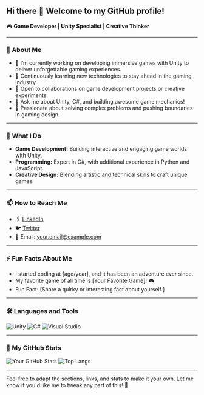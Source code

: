 ## Hi there 👋 Welcome to my GitHub profile!

🎮 **Game Developer | Unity Specialist | Creative Thinker**

---

### 🌟 About Me
- 🔭 I’m currently working on developing immersive games with Unity to deliver unforgettable gaming experiences.
- 🌱 Continuously learning new technologies to stay ahead in the gaming industry.
- 👯 Open to collaborations on game development projects or creative experiments.
- 💬 Ask me about Unity, C#, and building awesome game mechanics!
- 🧠 Passionate about solving complex problems and pushing boundaries in gaming design.

---

### 🚀 What I Do
- **Game Development:** Building interactive and engaging game worlds with Unity.
- **Programming:** Expert in C#, with additional experience in Python and JavaScript.
- **Creative Design:** Blending artistic and technical skills to craft unique games.

---

### 📫 How to Reach Me
- 🖇️ [LinkedIn](https://linkedin.com/in/yourprofile)  
- 🐦 [Twitter](https://twitter.com/yourprofile)  
- 📧 Email: your.email@example.com

---

### ⚡ Fun Facts About Me
- I started coding at [age/year], and it has been an adventure ever since.
- My favorite game of all time is [Your Favorite Game]! 🎮
- Fun Fact: [Share a quirky or interesting fact about yourself.]

---

### 🛠️ Languages and Tools
![Unity](https://img.shields.io/badge/Unity-100000?style=for-the-badge&logo=unity&logoColor=white) ![C#](https://img.shields.io/badge/C%23-239120?style=for-the-badge&logo=csharp&logoColor=white) ![Visual Studio](https://img.shields.io/badge/Visual%20Studio-5C2D91?style=for-the-badge&logo=visualstudio&logoColor=white)

---

### 👾 My GitHub Stats
![Your GitHub Stats](https://github-readme-stats.vercel.app/api?username=AndrGuzman&show_icons=true&theme=tokyonight)
![Top Langs](https://github-readme-stats.vercel.app/api/top-langs/?username=AndrGuzman&layout=compact&theme=tokyonight)

---

Feel free to adapt the sections, links, and stats to make it your own. Let me know if you'd like me to tweak any part of this! 🚀
